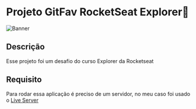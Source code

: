 <h1>Projeto GitFav RocketSeat Explorer🚀</h1>

![Banner](https://cdn.discordapp.com/attachments/974659560260399174/974659627029508107/Capa.jpg)

<h2>Descrição</h2>

Esse projeto foi um desafio do curso Explorer da Rocketseat

<h2>Requisito</h2>

Para rodar essa aplicação é preciso de um servidor, no meu caso foi usado o <a href="https://marketplace.visualstudio.com/items?itemName=ritwickdey.LiveServer">Live Server</a>
